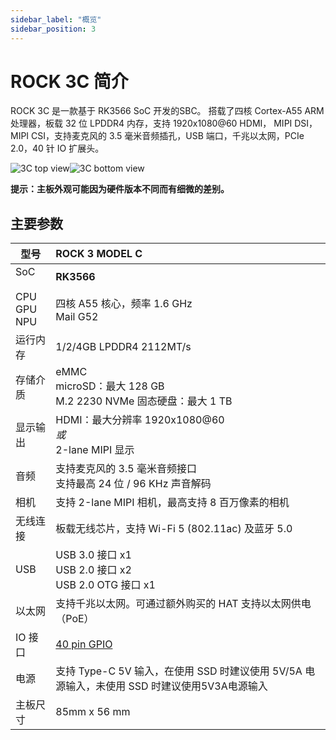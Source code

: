 ```yaml
---
sidebar_label: "概览"
sidebar_position: 3
---
```


# ROCK 3C 简介

ROCK 3C 是一款基于 RK3566 SoC 开发的SBC。
搭载了四核 Cortex-A55 ARM 处理器，板载 32 位 LPDDR4 内存，支持 1920x1080@60 HDMI，
MIPI DSI，MIPI CSI，支持麦克风的 3.5 毫米音频插孔，USB 端口，千兆以太网，PCIe 2.0，40 针 IO 扩展头。

![3C top view](/img/rock3/Rock3C-top-800px.webp)![3C bottom view](/img/rock3/Rock3C-bottom-800px.webp)

**提示：主板外观可能因为硬件版本不同而有细微的差别。**

## 主要参数

| 型号                             | ROCK 3 MODEL C                                                                               |
| -------------------------------- | :------------------------------------------------------------------------------------------- |
| SoC<br/><br/>CPU<br/>GPU<br/>NPU | **RK3566**<br/><br/>四核 A55 核心，频率 1.6 GHz<br/>Mail G52                                 |
| 运行内存                         | 1/2/4GB LPDDR4 2112MT/s                                                                      |
| 存储介质                         | eMMC<br/>microSD：最大 128 GB<br/>M.2 2230 NVMe 固态硬盘：最大 1 TB                          |
| 显示输出                         | HDMI：最大分辨率 1920x1080@60<br/>_或_<br/>2-lane MIPI 显示                                  |
| 音频                             | 支持麦克风的 3.5 毫米音频接口<br/>支持最高 24 位 / 96 KHz 声音解码                           |
| 相机                             | 支持 2-lane MIPI 相机，最高支持 8 百万像素的相机                                             |
| 无线连接                         | 板载无线芯片，支持 Wi-Fi 5 (802.11ac) 及蓝牙 5.0                                             |
| USB                              | USB 3.0 接口 x1<br/>USB 2.0 接口 x2<br/>USB 2.0 OTG 接口 x1                                  |
| 以太网                           | 支持千兆以太网。可通过额外购买的 HAT 支持以太网供电（PoE）                                   |
| IO 接口                          | [40 pin GPIO](../hardware/rock3c-gpio)                                                       |
| 电源                             | 支持 Type-C 5V 输入，在使用 SSD 时建议使用 5V/5A 电源输入，未使用 SSD 时建议使用5V3A电源输入 |
| 主板尺寸                         | 85mm x 56 mm                                                                                 |

